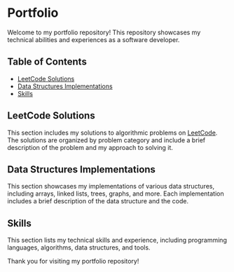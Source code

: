 # Portfolio

Welcome to my portfolio repository! This repository showcases my technical abilities and experiences as a software developer.

## Table of Contents
- [LeetCode Solutions](#leetcode-solutions)
- [Data Structures Implementations](#data-structures-implementations)
- [Skills](#skills)

## LeetCode Solutions
This section includes my solutions to algorithmic problems on [LeetCode](https://leetcode.com/). The solutions are organized by problem category and include a brief description of the problem and my approach to solving it.

## Data Structures Implementations
This section showcases my implementations of various data structures, including arrays, linked lists, trees, graphs, and more. Each implementation includes a brief description of the data structure and the code.

## Skills
This section lists my technical skills and experience, including programming languages, algorithms, data structures, and tools.

Thank you for visiting my portfolio repository!